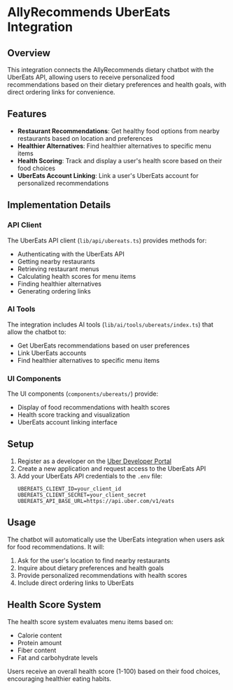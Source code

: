 # AllyRecommends UberEats Integration

## Overview

This integration connects the AllyRecommends dietary chatbot with the UberEats API, allowing users to receive personalized food recommendations based on their dietary preferences and health goals, with direct ordering links for convenience.

## Features

- **Restaurant Recommendations**: Get healthy food options from nearby restaurants based on location and preferences
- **Healthier Alternatives**: Find healthier alternatives to specific menu items
- **Health Scoring**: Track and display a user's health score based on their food choices
- **UberEats Account Linking**: Link a user's UberEats account for personalized recommendations

## Implementation Details

### API Client

The UberEats API client (`lib/api/ubereats.ts`) provides methods for:
- Authenticating with the UberEats API
- Getting nearby restaurants
- Retrieving restaurant menus
- Calculating health scores for menu items
- Finding healthier alternatives
- Generating ordering links

### AI Tools

The integration includes AI tools (`lib/ai/tools/ubereats/index.ts`) that allow the chatbot to:
- Get UberEats recommendations based on user preferences
- Link UberEats accounts
- Find healthier alternatives to specific menu items

### UI Components

The UI components (`components/ubereats/`) provide:
- Display of food recommendations with health scores
- Health score tracking and visualization
- UberEats account linking interface

## Setup

1. Register as a developer on the [Uber Developer Portal](https://developer.uber.com/)
2. Create a new application and request access to the UberEats API
3. Add your UberEats API credentials to the `.env` file:
   ```
   UBEREATS_CLIENT_ID=your_client_id
   UBEREATS_CLIENT_SECRET=your_client_secret
   UBEREATS_API_BASE_URL=https://api.uber.com/v1/eats
   ```

## Usage

The chatbot will automatically use the UberEats integration when users ask for food recommendations. It will:

1. Ask for the user's location to find nearby restaurants
2. Inquire about dietary preferences and health goals
3. Provide personalized recommendations with health scores
4. Include direct ordering links to UberEats

## Health Score System

The health score system evaluates menu items based on:
- Calorie content
- Protein amount
- Fiber content
- Fat and carbohydrate levels

Users receive an overall health score (1-100) based on their food choices, encouraging healthier eating habits.
